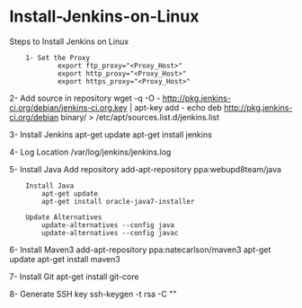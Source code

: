 # Install-Jenkins-on-Linux
Steps to Install Jenkins on Linux

        1- Set the Proxy
                export ftp_proxy="<Proxy_Host>"
                export http_proxy="<Proxy_Host>"
                export https_proxy="<Proxy_Host>"

2- Add source in repository
        wget -q -O - http://pkg.jenkins-ci.org/debian/jenkins-ci.org.key | apt-key add -
        echo deb http://pkg.jenkins-ci.org/debian binary/ > /etc/apt/sources.list.d/jenkins.list
  
3- Install Jenkins
        apt-get update
        apt-get install jenkins
    
4- Log Location
        /var/log/jenkins/jenkins.log
    
5- Install Java
        Add repository
            add-apt-repository ppa:webupd8team/java
    
        Install Java
            apt-get update
            apt-get install oracle-java7-installer
    
        Update Alternatives
            update-alternatives --config java
            update-alternatives --config javac

6- Install Maven3
    add-apt-repository ppa:natecarlson/maven3
    apt-get update
    apt-get install maven3
    
7- Install Git
    apt-get install git-core
    
8- Generate SSH key
    ssh-keygen -t rsa -C "<email Id>"
  
